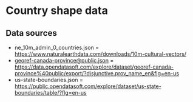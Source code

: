 # Country shape data

## Data sources

-   ne_10m_admin_0_countries.json = https://www.naturalearthdata.com/downloads/10m-cultural-vectors/
-   georef-canada-province@public.json = https://data.opendatasoft.com/explore/dataset/georef-canada-province%40public/export/?disjunctive.prov_name_en&flg=en-us
-   us-state-boundaries.json = https://public.opendatasoft.com/explore/dataset/us-state-boundaries/table/?flg=en-us
